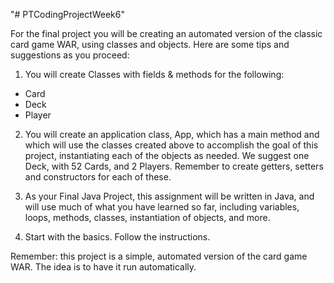 "# PTCodingProjectWeek6" 


For the final project you will be creating an automated version of the classic card game WAR, using classes and objects.
Here are some tips and suggestions as you proceed:

1. You will create Classes with fields & methods for the following:

- Card
- Deck
- Player

2.  You will create an application class, App, which has a main method and which will use the classes created above to accomplish the goal of this project, instantiating each of the objects as needed.  We suggest one Deck, with 52 Cards, and 2 Players.  Remember to create getters, setters and constructors for each of these.

3.  As your Final Java Project, this assignment will be written in Java, and will use much of what you have learned so far, including variables, loops, methods, classes, instantiation of objects, and more.

4. Start with the basics.  Follow the instructions. 

Remember:  this project is a simple, automated version of the card game WAR.  The idea is to have it run automatically.  
